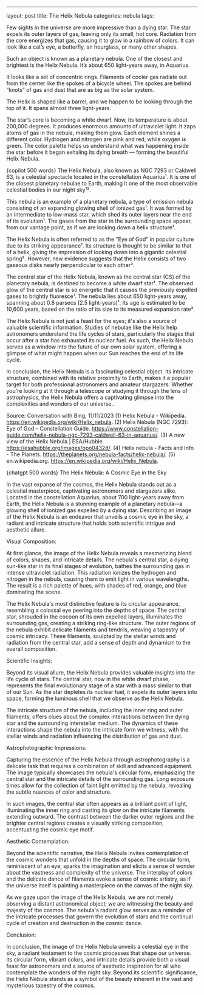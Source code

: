 ---
layout: post
title: The Helix Nebula
categories: nebula
tags: 

Few sights in the universe are more impressive than a dying star. The star expels its outer layers of gas, leaving only its small, hot core. Radiation from the core energizes that gas, causing it to glow in a rainbow of colors. It can look like a cat’s eye, a butterfly, an hourglass, or many other shapes.

Such an object is known as a planetary nebula. One of the closest and brightest is the Helix Nebula. It’s about 650 light-years away, in Aquarius.

It looks like a set of concentric rings. Filaments of cooler gas radiate out from the center like the spokes of a bicycle wheel. The spokes are behind “knots” of gas and dust that are as big as the solar system.

The Helix is shaped like a barrel, and we happen to be looking through the top of it. It spans almost three light-years.

The star’s core is becoming a white dwarf. Now, its temperature is about 200,000 degrees. It produces enormous amounts of ultraviolet light. It zaps atoms of gas in the nebula, making them glow. Each element shines a different color. Hydrogen and nitrogen are pink and red, while oxygen is green. The color palette helps us understand what was happening inside the star before it began exhaling its dying breath — forming the beautiful Helix Nebula.

{copilot 500 words}
The Helix Nebula, also known as NGC 7293 or Caldwell 63, is a celestial spectacle located in the constellation Aquarius¹. It is one of the closest planetary nebulae to Earth, making it one of the most observable celestial bodies in our night sky¹².

This nebula is an example of a planetary nebula, a type of emission nebula consisting of an expanding glowing shell of ionized gas¹. It was formed by an intermediate to low-mass star, which shed its outer layers near the end of its evolution¹. The gases from the star in the surrounding space appear, from our vantage point, as if we are looking down a helix structure¹.

The Helix Nebula is often referred to as the "Eye of God" in popular culture due to its striking appearance¹. Its structure is thought to be similar to that of a helix, giving the impression of looking down into a gigantic celestial spring². However, new evidence suggests that the Helix consists of two gaseous disks nearly perpendicular to each other³.

The central star of the Helix Nebula, known as the central star (CS) of the planetary nebula, is destined to become a white dwarf star¹. The observed glow of the central star is so energetic that it causes the previously expelled gases to brightly fluoresce¹. The nebula lies about 650 light-years away, spanning about 0.8 parsecs (2.5 light-years)¹. Its age is estimated to be 10,600 years, based on the ratio of its size to its measured expansion rate².

The Helix Nebula is not just a feast for the eyes; it's also a source of valuable scientific information. Studies of nebulae like the Helix help astronomers understand the life cycles of stars, particularly the stages that occur after a star has exhausted its nuclear fuel. As such, the Helix Nebula serves as a window into the future of our own solar system, offering a glimpse of what might happen when our Sun reaches the end of its life cycle.

In conclusion, the Helix Nebula is a fascinating celestial object. Its intricate structure, combined with its relative proximity to Earth, makes it a popular target for both professional astronomers and amateur stargazers. Whether you're looking at it through a telescope or studying it through the lens of astrophysics, the Helix Nebula offers a captivating glimpse into the complexities and wonders of our universe..

Source: Conversation with Bing, 11/11/2023
(1) Helix Nebula - Wikipedia. https://en.wikipedia.org/wiki/Helix_nebula.
(2) Helix Nebula (NGC 7293): Eye of God – Constellation Guide. https://www.constellation-guide.com/helix-nebula-ngc-7293-caldwell-63-in-aquarius/.
(3) A new view of the Helix Nebula | ESA/Hubble. https://esahubble.org/images/opo0432d/.
(4) Helix nebula - Facts and Info - The Planets. https://theplanets.org/nebula-facts/helix-nebula/.
(5) en.wikipedia.org. https://en.wikipedia.org/wiki/Helix_Nebula.


{chatgpt 500 words}
The Helix Nebula: A Cosmic Eye in the Sky

In the vast expanse of the cosmos, the Helix Nebula stands out as a celestial masterpiece, captivating astronomers and stargazers alike. Located in the constellation Aquarius, about 700 light-years away from Earth, the Helix Nebula is a stunning example of a planetary nebula—a glowing shell of ionized gas expelled by a dying star. Describing an image of the Helix Nebula is an endeavor that unveils a cosmic eye in the sky, a radiant and intricate structure that holds both scientific intrigue and aesthetic allure.

Visual Composition:

At first glance, the image of the Helix Nebula reveals a mesmerizing blend of colors, shapes, and intricate details. The nebula's central star, a dying sun-like star in its final stages of evolution, bathes the surrounding gas in intense ultraviolet radiation. This radiation ionizes the hydrogen and nitrogen in the nebula, causing them to emit light in various wavelengths. The result is a rich palette of hues, with shades of red, orange, and blue dominating the scene.

The Helix Nebula's most distinctive feature is its circular appearance, resembling a colossal eye peering into the depths of space. The central star, shrouded in the cocoon of its own expelled layers, illuminates the surrounding gas, creating a striking ring-like structure. The outer regions of the nebula exhibit delicate filaments and tendrils, weaving a tapestry of cosmic intricacy. These filaments, sculpted by the stellar winds and radiation from the central star, add a sense of depth and dynamism to the overall composition.

Scientific Insights:

Beyond its visual allure, the Helix Nebula provides valuable insights into the life cycle of stars. The central star, now in the white dwarf phase, represents the final evolutionary stage of a star with a mass similar to that of our Sun. As the star depletes its nuclear fuel, it expels its outer layers into space, forming the luminous shell that we observe as the Helix Nebula.

The intricate structure of the nebula, including the inner ring and outer filaments, offers clues about the complex interactions between the dying star and the surrounding interstellar medium. The dynamics of these interactions shape the nebula into the intricate form we witness, with the stellar winds and radiation influencing the distribution of gas and dust.

Astrophotographic Impressions:

Capturing the essence of the Helix Nebula through astrophotography is a delicate task that requires a combination of skill and advanced equipment. The image typically showcases the nebula's circular form, emphasizing the central star and the intricate details of the surrounding gas. Long exposure times allow for the collection of faint light emitted by the nebula, revealing the subtle nuances of color and structure.

In such images, the central star often appears as a brilliant point of light, illuminating the inner ring and casting its glow on the intricate filaments extending outward. The contrast between the darker outer regions and the brighter central regions creates a visually striking composition, accentuating the cosmic eye motif.

Aesthetic Contemplation:

Beyond the scientific narrative, the Helix Nebula invites contemplation of the cosmic wonders that unfold in the depths of space. The circular form, reminiscent of an eye, sparks the imagination and elicits a sense of wonder about the vastness and complexity of the universe. The interplay of colors and the delicate dance of filaments evoke a sense of cosmic artistry, as if the universe itself is painting a masterpiece on the canvas of the night sky.

As we gaze upon the image of the Helix Nebula, we are not merely observing a distant astronomical object; we are witnessing the beauty and majesty of the cosmos. The nebula's radiant glow serves as a reminder of the intricate processes that govern the evolution of stars and the continual cycle of creation and destruction in the cosmic dance.

Conclusion:

In conclusion, the image of the Helix Nebula unveils a celestial eye in the sky, a radiant testament to the cosmic processes that shape our universe. Its circular form, vibrant colors, and intricate details provide both a visual feast for astronomers and a source of aesthetic inspiration for all who contemplate the wonders of the night sky. Beyond its scientific significance, the Helix Nebula stands as a symbol of the beauty inherent in the vast and mysterious tapestry of the cosmos.
